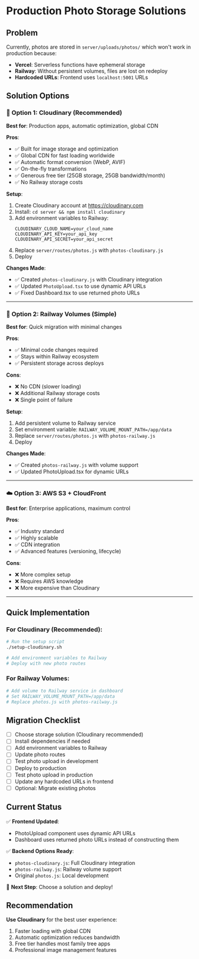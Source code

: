 # Production Photo Storage Solutions

## Problem
Currently, photos are stored in `server/uploads/photos/` which won't work in production because:
- **Vercel**: Serverless functions have ephemeral storage
- **Railway**: Without persistent volumes, files are lost on redeploy
- **Hardcoded URLs**: Frontend uses `localhost:5001` URLs

## Solution Options

### 🌟 Option 1: Cloudinary (Recommended)

**Best for**: Production apps, automatic optimization, global CDN

**Pros**:
- ✅ Built for image storage and optimization
- ✅ Global CDN for fast loading worldwide
- ✅ Automatic format conversion (WebP, AVIF)
- ✅ On-the-fly transformations
- ✅ Generous free tier (25GB storage, 25GB bandwidth/month)
- ✅ No Railway storage costs

**Setup**:
1. Create Cloudinary account at https://cloudinary.com
2. Install: `cd server && npm install cloudinary`
3. Add environment variables to Railway:
   ```
   CLOUDINARY_CLOUD_NAME=your_cloud_name
   CLOUDINARY_API_KEY=your_api_key
   CLOUDINARY_API_SECRET=your_api_secret
   ```
4. Replace `server/routes/photos.js` with `photos-cloudinary.js`
5. Deploy

**Changes Made**:
- ✅ Created `photos-cloudinary.js` with Cloudinary integration
- ✅ Updated `PhotoUpload.tsx` to use dynamic API URLs
- ✅ Fixed Dashboard.tsx to use returned photo URLs

---

### 🚂 Option 2: Railway Volumes (Simple)

**Best for**: Quick migration with minimal changes

**Pros**:
- ✅ Minimal code changes required
- ✅ Stays within Railway ecosystem
- ✅ Persistent storage across deploys

**Cons**:
- ❌ No CDN (slower loading)
- ❌ Additional Railway storage costs
- ❌ Single point of failure

**Setup**:
1. Add persistent volume to Railway service
2. Set environment variable: `RAILWAY_VOLUME_MOUNT_PATH=/app/data`
3. Replace `server/routes/photos.js` with `photos-railway.js`
4. Deploy

**Changes Made**:
- ✅ Created `photos-railway.js` with volume support
- ✅ Updated PhotoUpload.tsx for dynamic URLs

---

### ☁️ Option 3: AWS S3 + CloudFront

**Best for**: Enterprise applications, maximum control

**Pros**:
- ✅ Industry standard
- ✅ Highly scalable
- ✅ CDN integration
- ✅ Advanced features (versioning, lifecycle)

**Cons**:
- ❌ More complex setup
- ❌ Requires AWS knowledge
- ❌ More expensive than Cloudinary

---

## Quick Implementation

### For Cloudinary (Recommended):
```bash
# Run the setup script
./setup-cloudinary.sh

# Add environment variables to Railway
# Deploy with new photo routes
```

### For Railway Volumes:
```bash
# Add volume to Railway service in dashboard
# Set RAILWAY_VOLUME_MOUNT_PATH=/app/data
# Replace photos.js with photos-railway.js
```

## Migration Checklist

- [ ] Choose storage solution (Cloudinary recommended)
- [ ] Install dependencies if needed
- [ ] Add environment variables to Railway
- [ ] Update photo routes
- [ ] Test photo upload in development
- [ ] Deploy to production
- [ ] Test photo upload in production
- [ ] Update any hardcoded URLs in frontend
- [ ] Optional: Migrate existing photos

## Current Status

✅ **Frontend Updated**: 
- PhotoUpload component uses dynamic API URLs
- Dashboard uses returned photo URLs instead of constructing them

✅ **Backend Options Ready**:
- `photos-cloudinary.js`: Full Cloudinary integration
- `photos-railway.js`: Railway volume support
- Original `photos.js`: Local development

🎯 **Next Step**: Choose a solution and deploy!

## Recommendation

**Use Cloudinary** for the best user experience:
1. Faster loading with global CDN
2. Automatic optimization reduces bandwidth
3. Free tier handles most family tree apps
4. Professional image management features
